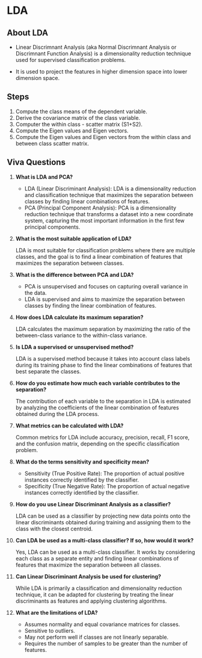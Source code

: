# LDA

## About LDA

- Linear Discrimnant Analysis (aka Normal Discrimnant Analysis or Discrimnant Function Analysis) is a
dimensionality reduction technique used for supervised classification problems.

- It is used to project the features in higher dimension space into lower dimension space.

## Steps

1. Compute the class means of the dependent variable.
2. Derive the covariance matrix of the class variable.
3. Computer the within class - scatter matrix (S1+S2).
4. Compute the Eigen values and Eigen vectors.
5. Compute the Eigen values and Eigen vectors from the within
class and between class scatter matrix.

## Viva Questions

1) **What is LDA and PCA?**

   - LDA (Linear Discriminant Analysis): LDA is a dimensionality reduction and classification technique that maximizes the separation between classes by finding linear combinations of features.
   - PCA (Principal Component Analysis): PCA is a dimensionality reduction technique that transforms a dataset into a new coordinate system, capturing the most important information in the first few principal components.

2) **What is the most suitable application of LDA?**

   LDA is most suitable for classification problems where there are multiple classes, and the goal is to find a linear combination of features that maximizes the separation between classes.

3) **What is the difference between PCA and LDA?**

   - PCA is unsupervised and focuses on capturing overall variance in the data.
   - LDA is supervised and aims to maximize the separation between classes by finding the linear combination of features.

4) **How does LDA calculate its maximum separation?**

   LDA calculates the maximum separation by maximizing the ratio of the between-class variance to the within-class variance.

5) **Is LDA a supervised or unsupervised method?**

   LDA is a supervised method because it takes into account class labels during its training phase to find the linear combinations of features that best separate the classes.

6) **How do you estimate how much each variable contributes to the separation?**

   The contribution of each variable to the separation in LDA is estimated by analyzing the coefficients of the linear combination of features obtained during the LDA process.

7) **What metrics can be calculated with LDA?**

   Common metrics for LDA include accuracy, precision, recall, F1 score, and the confusion matrix, depending on the specific classification problem.

8) **What do the terms sensitivity and specificity mean?**

   - Sensitivity (True Positive Rate): The proportion of actual positive instances correctly identified by the classifier.
   - Specificity (True Negative Rate): The proportion of actual negative instances correctly identified by the classifier.

9) **How do you use Linear Discriminant Analysis as a classifier?**

   LDA can be used as a classifier by projecting new data points onto the linear discriminants obtained during training and assigning them to the class with the closest centroid.

10) **Can LDA be used as a multi-class classifier? If so, how would it work?**

    Yes, LDA can be used as a multi-class classifier. It works by considering each class as a separate entity and finding linear combinations of features that maximize the separation between all classes.

11) **Can Linear Discriminant Analysis be used for clustering?**

    While LDA is primarily a classification and dimensionality reduction technique, it can be adapted for clustering by treating the linear discriminants as features and applying clustering algorithms.

12) **What are the limitations of LDA?**

    - Assumes normality and equal covariance matrices for classes.
    - Sensitive to outliers.
    - May not perform well if classes are not linearly separable.
    - Requires the number of samples to be greater than the number of features.
